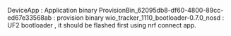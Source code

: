 DeviceApp : Application binary
ProvisionBin_62095db8-df60-4800-89cc-ed67e33568ab : provision binary
wio_tracker_1110_bootloader-0.7.0_nosd : UF2 bootloader , it should be flashed first using nrf connect app.